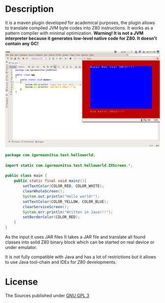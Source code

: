 Description
============
It is a maven plugin developed for academical purposes, the plugin allows to translate compiled JVM byte codes into Z80 instructions. It works as a pattern compiler with minimal optimization. **Warning! It is not a JVM interpreter because it generates low-level native code for Z80. It doesn't contain any GC!**

![Screenshot](https://raw.githubusercontent.com/raydac/j2z80/master/docs/java_on_spec.png)
```Java
package com.igormaznitsa.test.helloworld;

import static com.igormaznitsa.test.helloworld.ZXScreen.*;

public class main {
    public static final void mainz(){
        setTextColor(COLOR_RED, COLOR_WHITE);
        clearWholeScreen();
        System.out.println("Hello world!");
        setTextColor(COLOR_YELLOW, COLOR_BLUE);
        clearServiceScreen();
        System.err.println("Written in Java!!!");
        setBorderColor(COLOR_RED);
    }
}
```

As the input it uses JAR files  It takes a JAR file and translate all found classes into solid Z80 binary block which can be started on real device or under emulator. 

It is not fully compatible with Java and has a lot of restrictions but it allows to use Java tool-chain and IDEs for Z80 developments.

License
========
The Sources published under [GNU GPL 3](http://www.gnu.org/copyleft/gpl.html)
